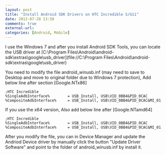 ```yaml
---
layout: post
title: "Install Android SDK Drivers on HTC Incredible S/G11"
date: 2012-07-28 13:58
comments: true
external-url:
categories: [Android, Mobile]
---
```

I use the Windows 7 and after you install Android SDK Tools, you can locate the USB driver at [C:\Program Files\Android\android-sdk\extras\google\usb_driver](file://C:\Program Files\Android\android-sdk\extras\google\usb_driver)

You need to modify the file android_winusb.inf (may need to save to Desktop and move to original folder due to Windows 7 protection), Add below line after section [Google.NTx86]

    ;HTC Incredible
    %SingleAdbInterface%        = USB_Install, USB\VID_0BB4&PID_0CAC
    %CompositeAdbInterface%     = USB_Install, USB\VID_0BB4&PID_0CAC&MI_01

If you use the x64 version, Also add below line after [Google.NTamd64]

    ;HTC Incredible
    %SingleAdbInterface%        = USB_Install, USB\VID_0BB4&PID_0CAC
    %CompositeAdbInterface%     = USB_Install, USB\VID_0BB4&PID_0CAC&MI_01

After you modify the file, you can in Device Manager and update the Andriod Device driver by manually click the button "Update Driver Software" and point to the folder of android_winusb.inf by install it.


